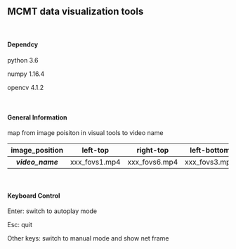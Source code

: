 ## MCMT data visualization tools

<br/>

#### Dependcy

python 3.6

numpy 1.16.4

opencv 4.1.2

<br/>

#### General Information

map from image poisiton in visual tools to video name

|  image_position  |   left-top    |   right-top   |  left-bottom  | right-bottom  |
| :--------------: | :-----------: | :-----------: | :-----------: | :-----------: |
| ***video_name*** | xxx_fovs1.mp4 | xxx_fovs6.mp4 | xxx_fovs3.mp4 | xxx_fovs5.mp4 |

<br/>

#### Keyboard Control

Enter: switch to autoplay mode 

Esc: quit

Other keys: switch to manual mode and show net frame 

